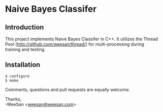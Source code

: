 Naive Bayes Classifer
=====================

## Introduction

This project implements Naive Bayes Classifer in C++.  It utilizes the
Thread Pool (http://github.com/weesan/thread/) for multi-processing
during training and testing.

## Installation

    $ configure
    $ make

Comments, questions and pull requests are equally welcome.

Thanks,<br>
-WeeSan &lt;<weesan@weesan.com>&gt;
